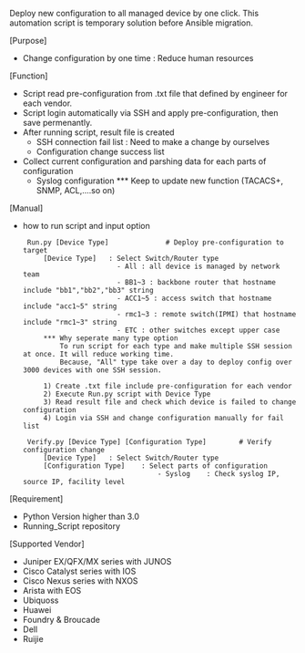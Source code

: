 Deploy new configuration to all managed device by one click.
This automation script is temporary solution before Ansible migration.

[Purpose]
 - Change configuration by one time : Reduce human resources

[Function]
 - Script read pre-configuration from .txt file that defined by engineer for each vendor.
 - Script login automatically via SSH and apply pre-configuration, then save permenantly.
 - After running script, result file is created
    - SSH connection fail list : Need to make a change by ourselves
    - Configuration change success list
 - Collect current configuration and parshing data for each parts of configuration
    - Syslog configuration
    *** Keep to update new function (TACACS+, SNMP, ACL,....so on)
 
    
[Manual]
 - how to run script and input option 

        Run.py [Device Type]              # Deploy pre-configuration to target 
            [Device Type]   : Select Switch/Router type
                              - All : all device is managed by network team
                              - BB1~3 : backbone router that hostname include "bb1","bb2","bb3" string
                              - ACC1~5 : access switch that hostname include "acc1~5" string
                              - rmc1~3 : remote switch(IPMI) that hostname include "rmc1~3" string
                              - ETC : other switches except upper case
            *** Why seperate many type option
                To run script for each type and make multiple SSH session at once. It will reduce working time.
                Because, "All" type take over a day to deploy config over 3000 devices with one SSH session. 
                 
            1) Create .txt file include pre-configuration for each vendor
            2) Execute Run.py script with Device Type
            3) Read result file and check which device is failed to change configuration
            4) Login via SSH and change configuration manually for fail list
        
        Verify.py [Device Type] [Configuration Type]        # Verify configuration change
            [Device Type]   : Select Switch/Router type
            [Configuration Type]    : Select parts of configuration
                                        - Syslog    : Check syslog IP, source IP, facility level
            
[Requirement]
 - Python Version higher than 3.0
 - Running_Script repository
 
[Supported Vendor]
 - Juniper EX/QFX/MX series with JUNOS
 - Cisco Catalyst series with IOS
 - Cisco Nexus series with NXOS
 - Arista with EOS
 - Ubiquoss
 - Huawei
 - Foundry & Broucade
 - Dell
 - Ruijie